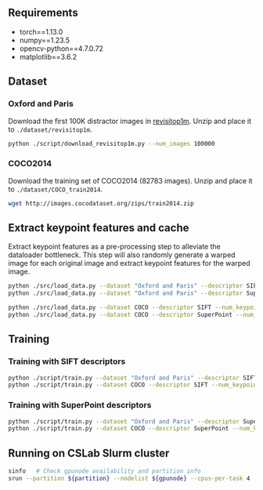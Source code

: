 ## Requirements
- torch==1.13.0
- numpy==1.23.5
- opencv-python==4.7.0.72
- matplotlib==3.6.2


## Dataset
### Oxford and Paris
Download the first 100K distractor images in [revisitop1m](https://github.com/filipradenovic/revisitop). Unzip and place it to `./dataset/revisitop1m`.
```sh
python ./script/download_revisitop1m.py --num_images 100000
```

### COCO2014
Download the training set of COCO2014 (82783 images). Unzip and place it to `./dataset/COCO_train2014`.
```sh
wget http://images.cocodataset.org/zips/train2014.zip
```


## Extract keypoint features and cache
Extract keypoint features as a pre-processing step to alleviate the dataloader bottleneck. This step will also randomly generate a warped image for each original image and extract keypoint features for the warped image.
```sh
python ./src/load_data.py --dataset "Oxford and Paris" --descriptor SIFT --num_keypoints 1024 --device cpu
python ./src/load_data.py --dataset "Oxford and Paris" --descriptor SuperPoint --num_keypoints 512 --device cuda

python ./src/load_data.py --dataset COCO --descriptor SIFT --num_keypoints 1024 --device cpu
python ./src/load_data.py --dataset COCO --descriptor SuperPoint --num_keypoints 512 --device cuda
```

## Training
### Training with SIFT descriptors
```sh
python ./script/train.py --dataset "Oxford and Paris" --descriptor SIFT --num_keypoints 1024
python ./script/train.py --dataset COCO --descriptor SIFT --num_keypoints 1024
```

### Training with SuperPoint descriptors
```sh
python ./script/train.py --dataset "Oxford and Paris" --descriptor SuperPoint --num_keypoints 512
python ./script/train.py --dataset COCO --descriptor SuperPoint --num_keypoints 512
```


## Running on CSLab Slurm cluster
```sh
sinfo   # Check gpunode availability and partition info
srun --partition ${partition} --nodelist ${gpunode} --cpus-per-task 4 --gres=gpu:1 --mem=8G --pty bash
```
